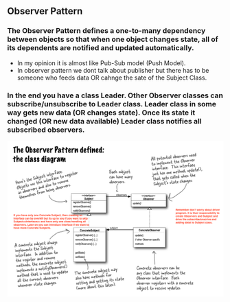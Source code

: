 ## Observer Pattern 

### The Observer Pattern defines a one-to-many dependency between objects so that when one object changes state, all of its dependents are notified and updated automatically.

* In my opinion it is almost like Pub-Sub model (Push Model).
* In observer pattern we dont talk about publisher but there has to be someone who feeds data OR cahnge the sate of the Subject Class. 

### In the end you have a class Leader. Other Observer classes can subscribe/unsubscribe to Leader class. Leader class in some way gets new data (OR changes state). Once its state it changed (OR new data available) Leader class notifies all subscribed observers. 

![](https://github.com/xXLogicNotFoundXx/DesignPatterns/blob/main/Observer/IMG/Observer%20Pattern.png)
